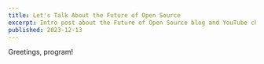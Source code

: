 ```yaml
---
title: Let's Talk About the Future of Open Source
excerpt: Intro post about the Future of Open Source blog and YouTube channel
published: 2023-12-13
---
```


Greetings, program!
